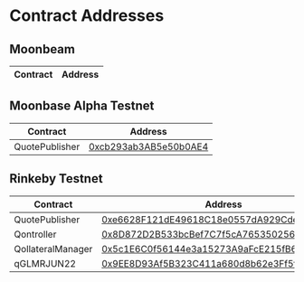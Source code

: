 # Contract Addresses

## Moonbeam

| Contract | Address |
| -------- | ------- |


## Moonbase Alpha Testnet

| Contract | Address |
| -------- | ------- |
| QuotePublisher | [0xcb293ab3AB5e50b0AE4](https://moonbase.moonscan.io/address/0xcb293ab3AB5e50b0AE49bfA49166475aDF9309E5) |

## Rinkeby Testnet

| Contract | Address |
| -------- | ------- |
| QuotePublisher | [0xe6628F121dE49618C18e0557dA929Cde6eC5EDB4](https://rinkeby.etherscan.io/address/0xe6628F121dE49618C18e0557dA929Cde6eC5EDB4) |
| Qontroller | [0x8D872D2B533bcBef7C7f5cA76535025640c55AB8](https://rinkeby.etherscan.io/address/0x8D872D2B533bcBef7C7f5cA76535025640c55AB8) |
| QollateralManager| [0x5c1E6C0f56144e3a15273A9aFcE215fB653241F9](https://rinkeby.etherscan.io/address/0x5c1E6C0f56144e3a15273A9aFcE215fB653241F9) |
| qGLMRJUN22 | [0x9EE8D93Af5B323C411a680d8b62e3Ff5f1f32898](https://rinkeby.etherscan.io/address/0x9EE8D93Af5B323C411a680d8b62e3Ff5f1f32898) |

